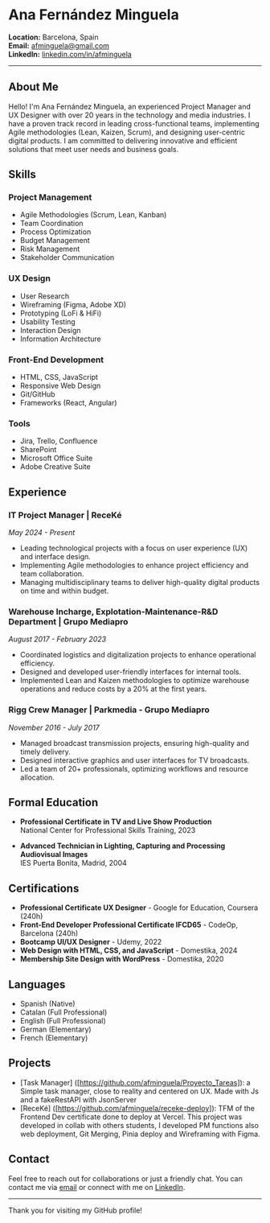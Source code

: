 # Ana Fernández Minguela

**Location:** Barcelona, Spain  
**Email:** [afminguela@gmail.com](mailto:afminguela@gmail.com)  
**LinkedIn:** [linkedin.com/in/afminguela](https://www.linkedin.com/in/afminguela)

---

## About Me

Hello! I'm Ana Fernández Minguela, an experienced Project Manager and UX Designer with over 20 years in the technology and media industries. I have a proven track record in leading cross-functional teams, implementing Agile methodologies (Lean, Kaizen, Scrum), and designing user-centric digital products. I am committed to delivering innovative and efficient solutions that meet user needs and business goals.

## Skills

### Project Management
- Agile Methodologies (Scrum, Lean, Kanban)
- Team Coordination
- Process Optimization
- Budget Management
- Risk Management
- Stakeholder Communication

### UX Design
- User Research
- Wireframing (Figma, Adobe XD)
- Prototyping (LoFi & HiFi)
- Usability Testing
- Interaction Design
- Information Architecture

### Front-End Development
- HTML, CSS, JavaScript
- Responsive Web Design
- Git/GitHub
- Frameworks (React, Angular)

### Tools
- Jira, Trello, Confluence
- SharePoint
- Microsoft Office Suite
- Adobe Creative Suite

## Experience

### IT Project Manager | ReceKé
*May 2024 - Present*
- Leading technological projects with a focus on user experience (UX) and interface design.
- Implementing Agile methodologies to enhance project efficiency and team collaboration.
- Managing multidisciplinary teams to deliver high-quality digital products on time and within budget.

### Warehouse Incharge, Explotation-Maintenance-R&D Department | Grupo Mediapro
*August 2017 - February 2023*
- Coordinated logistics and digitalization projects to enhance operational efficiency.
- Designed and developed user-friendly interfaces for internal tools.
- Implemented Lean and Kaizen methodologies to optimize warehouse operations and reduce costs by a 20% at the first years.

### Rigg Crew Manager | Parkmedia - Grupo Mediapro
*November 2016 - July 2017*
- Managed broadcast transmission projects, ensuring high-quality and timely delivery.
- Designed interactive graphics and user interfaces for TV broadcasts.
- Led a team of 20+ professionals, optimizing workflows and resource allocation.

## Formal Education

- **Professional Certificate in TV and Live Show Production**  
  National Center for Professional Skills Training, 2023

- **Advanced Technician in Lighting, Capturing and Processing Audiovisual Images**  
  IES Puerta Bonita, Madrid, 2004

## Certifications

- **Professional Certificate UX Designer** - Google for Education, Coursera (240h)
- **Front-End Developer Professional Certificate IFCD65** - CodeOp, Barcelona (240h)
- **Bootcamp UI/UX Designer** - Udemy, 2022
- **Web Design with HTML, CSS, and JavaScript** - Domestika, 2024
- **Membership Site Design with WordPress** - Domestika, 2020

## Languages

- Spanish (Native)
- Catalan (Full Professional)
- English (Full Professional)
- German (Elementary)
- French (Elementary)

## Projects

- [Task Manager] ([https://github.com/afminguela/Proyecto_Tareas]): a Simple task manager, close to reality and centered on UX. Made with Js and a fakeRestAPI with JsonServer
- [ReceKé] ([https://github.com/afminguela/receke-deploy]): TFM of the Frontend Dev certificate done to deploy at Vercel. This project was developed in collab with others students, I developed PM functions also web deployment, Git Merging, Pinia deploy and Wireframing with Figma. 


## Contact

Feel free to reach out for collaborations or just a friendly chat. You can contact me via [email](mailto:afminguela@gmail.com) or connect with me on [LinkedIn](https://www.linkedin.com/in/afminguela).

---

Thank you for visiting my GitHub profile!
